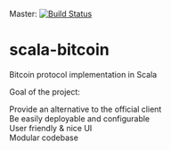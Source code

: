 Master: [![Build Status](https://travis-ci.org/araspitzu/scala-bitcoin.svg)](https://travis-ci.org/araspitzu/scala-bitcoin)

# scala-bitcoin
Bitcoin protocol implementation in Scala


Goal of the project:

Provide an alternative to the official client <br/>
Be easily deployable and configurable <br/>
User friendly & nice UI <br/>
Modular codebase <br/>

